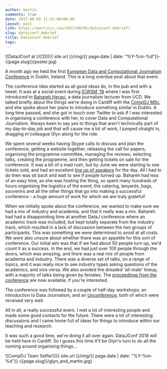 ```yaml
---
author: martin
comments: true
date: 2017-08-05 11:15:00+00:00
layout: post
link: https://martinjc.com/2017/08/05/datajconf-debrief/
slug: datajconf-debrief
title: DataJConf Debrief
tags:
---
```


![DataJConf at UCD]({{ site.url }}/img/{{ page.date | date: "%Y-%m-%d"}}-{{page.slug}}/poster.jpg)

A month ago we held the first [European Data and Computational Journalism Conference](http://datajconf.com/) in Dublin, Ireland. This is a long overdue post about that event.

The conference idea started as all good ideas do, in the pub and with a tweet. It was at a social event during [ICWSM '16](http://www.icwsm.org/2016/) where I was first introduced to [Bahareh Heravi](http://bahareh.net/), a data journalism lecturer from UCD. We talked briefly about the things we're doing in Cardiff with the [CompDJ MSc](http://compj.cs.cf.ac.uk/), and she spoke about her plans to introduce something similar in Dublin. A long time passed, and she got in touch over Twitter to ask if I was interested in organising a conference with her, to cover Data and Computational Journalism. Always keen to say yes to things that aren't technically part of my day-to-day job and that will cause me a lot of work, I jumped straight in, dragging m'colleague Glyn along for the ride.

We spent several weeks having Skype calls to discuss and plan the conference, getting a website together, releasing the call for papers, organising the programme committee, managing the reviews, selecting talks, creating the programme, and then getting tickets on sale for the conference. It was a bit of a mad rush, but by June we were starting to see tickets sold, and had an excellent [line up of speakers](http://datajconf.com/#schedule) for the day. All I had to do then was sit back and wait to see if people turned up. Bahareh had less of an easy time, as she was hosting the thing, so spent many hundreds of hours organising the logistics of the event, the catering, lanyards, bags, souvenirs and all the other things that go into making a successful conference - a huge amount of work for which we are truly grateful!

When we initially spoke about the conference, we wanted to make sure we had a mix of industry and academia, and that it really was a mix. Bahareh had had a disappointing time at another DataJ conference where an academic track was included, but kept totally separate from the industry track, which resulted in a lack of discussion between the two groups of participants. This was something we were determined to avoid at all costs. We were also unsure about whether there was an appetite for this sort of conference. Our initial aim was that if we had about 50 people turn up, we'd count it as a success. In the end, we had just over 100 people through the doors, which was amazing, and there was a real mix of people from academia and industry. There was a diverse set of talks, on a range of topics, and it was really nice to see industry types asking questions of the academics, and vice versa. We also avoided the dreaded 'all-male' lineup, with a majority of talks being given by females. The [proceedings from the conference](http://hdl.handle.net/10197/8634) are now available, if you're interested.

The conference was followed by a couple of half-day workshops: an introduction to Data Journalism, and an [Unconference](https://github.com/martinjc/compj-and-dataj-unconf), both of which were received very well.

All in all, a really successful event. I met a lot of interesting people and made some good contacts for the future. There were a lot of interesting discussions and I came home full of ideas for things to introduce within our teaching and research.

It was such a good time, we're doing it all over again. DataJConf 2018 will be held here in Cardiff. So I guess this time it'll be Glyn's turn to do all the running around organising things...

![CompDJ Team Selfie!]({{ site.url }}/img/{{ page.date | date: "%Y-%m-%d"}}-{{page.slug}}/glyn_and_martin.jpg)
